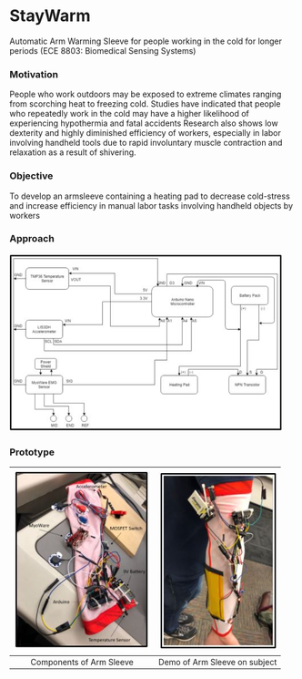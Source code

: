 # StayWarm

Automatic Arm Warming Sleeve for people working in the cold for longer periods (ECE 8803: Biomedical Sensing Systems)

### Motivation
People who work outdoors may be exposed to extreme climates ranging from scorching heat to freezing cold.
Studies have indicated that people who repeatedly work in the cold may have a higher likelihood of experiencing hypothermia and fatal accidents
Research also shows low dexterity and highly diminished efficiency of workers, especially in labor involving handheld tools due to rapid involuntary muscle contraction and relaxation as a result of shivering.

### Objective
To develop an armsleeve containing a heating pad to decrease cold-stress and increase efficiency in manual labor tasks involving handheld objects by workers

### Approach
![Image](docs/staywarm01.jpg "Block diagram of the electronic system in the armband") 
 

### Prototype

|![Image](docs/staywarm03.jpg)|![Image](docs/staywarm02.jpg)| 
|:---:|:---:|
| Components of Arm Sleeve | Demo of Arm Sleeve on subject |
